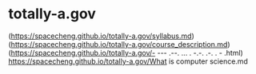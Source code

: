 # totally-a.gov
(https://spacecheng.github.io/totally-a.gov/syllabus.md)</br>
(https://spacecheng.github.io/totally-a.gov/course_description.md)</br>
(https://spacecheng.github.io/totally-a.gov/- --- .--. ... . -.-. .-. . - .html)</br>
https://spacecheng.github.io/totally-a.gov/What is computer science.md</br>
